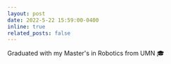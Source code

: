 ```yaml
---
layout: post
date: 2022-5-22 15:59:00-0400
inline: true
related_posts: false
---
```


Graduated with my Master's in Robotics from UMN :mortar_board:
